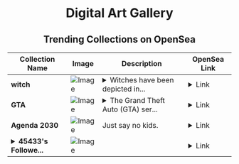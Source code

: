 <div align="center">

# Digital Art Gallery

## Trending Collections on OpenSea

| Collection Name                       | Image                                                                                     | Description                       | OpenSea Link                                                                                          |
|---------------------------------------|-------------------------------------------------------------------------------------------|-----------------------------------|--------------------------------------------------------------------------------------------------------|
| **witch** | ![Image](https://i.seadn.io/s/raw/files/d5447672f4525bcd22e3ed99b6c2f005.jpg?w=500&auto=format?w=200&auto=format) | <details><summary> Witches have been depicted in...</summary> Witches have been depicted in various cultures and periods, often as healers or wise women in ancient societies. In medieval Europe, they were associated with witchcraft and were often persecuted during witch hunts</details> | <details><summary>Link</summary>[witch](https://opensea.io/collection/witch-66)</details> |
| **GTA** | ![Image](https://i.seadn.io/s/raw/files/a55ac72cfc4bbe059f2f51740cc1ce68.jpg?w=500&auto=format?w=200&auto=format) | <details><summary>The Grand Theft Auto (GTA) ser...</summary>The Grand Theft Auto (GTA) series has been a cornerstone of the gaming world for over two decades, and its popularity shows no signs of waning. Developed by Rockstar Games, GTA has consistently pushed the boundaries of open-world gaming, offering players unparalleled freedom and immersive experiences. But what makes GTA such a perennial favorite among gamers?</details> | <details><summary>Link</summary>[GTA](https://opensea.io/collection/gta-60)</details> |
| **Agenda 2030** | ![Image](https://i.seadn.io/s/raw/files/5cf45bb01f25ac4eba04642708db8603.jpg?w=500&auto=format?w=200&auto=format) | Just say no kids. | <details><summary>Link</summary>[Agenda 2030](https://opensea.io/collection/agenda-2030-1)</details> |
| **<details><summary>45433's Followe...</summary>45433's Follower</details>** | ![Image](https://i.seadn.io/s/raw/files/19f9f090920392cc3650cbdf4361755b.png?w=500&auto=format?w=200&auto=format) |  | <details><summary>Link</summary>[45433's Follower](https://opensea.io/collection/45433-s-follower)</details> |

</div>